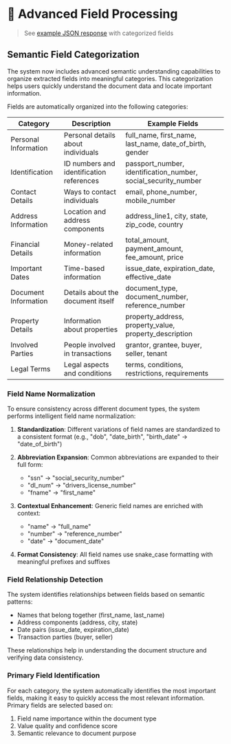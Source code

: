 # 🧠 Advanced Field Processing

> See [example JSON response](example_response.json) with categorized fields

## Semantic Field Categorization

The system now includes advanced semantic understanding capabilities to organize extracted fields into meaningful categories. This categorization helps users quickly understand the document data and locate important information.

Fields are automatically organized into the following categories:

| Category | Description | Example Fields |
|----------|-------------|----------------|
| Personal Information | Personal details about individuals | full_name, first_name, last_name, date_of_birth, gender |
| Identification | ID numbers and identification references | passport_number, identification_number, social_security_number |
| Contact Details | Ways to contact individuals | email, phone_number, mobile_number |
| Address Information | Location and address components | address_line1, city, state, zip_code, country |
| Financial Details | Money-related information | total_amount, payment_amount, fee_amount, price |
| Important Dates | Time-based information | issue_date, expiration_date, effective_date |
| Document Information | Details about the document itself | document_type, document_number, reference_number |
| Property Details | Information about properties | property_address, property_value, property_description |
| Involved Parties | People involved in transactions | grantor, grantee, buyer, seller, tenant |
| Legal Terms | Legal aspects and conditions | terms, conditions, restrictions, requirements |

### Field Name Normalization

To ensure consistency across different document types, the system performs intelligent field name normalization:

1. **Standardization**: Different variations of field names are standardized to a consistent format (e.g., "dob", "date_birth", "birth_date" → "date_of_birth")

2. **Abbreviation Expansion**: Common abbreviations are expanded to their full form:
   - "ssn" → "social_security_number"
   - "dl_num" → "drivers_license_number"
   - "fname" → "first_name"

3. **Contextual Enhancement**: Generic field names are enriched with context:
   - "name" → "full_name"
   - "number" → "reference_number"
   - "date" → "document_date"

4. **Format Consistency**: All field names use snake_case formatting with meaningful prefixes and suffixes

### Field Relationship Detection

The system identifies relationships between fields based on semantic patterns:

- Names that belong together (first_name, last_name)
- Address components (address, city, state)
- Date pairs (issue_date, expiration_date)
- Transaction parties (buyer, seller)

These relationships help in understanding the document structure and verifying data consistency.

### Primary Field Identification

For each category, the system automatically identifies the most important fields, making it easy to quickly access the most relevant information. Primary fields are selected based on:

1. Field name importance within the document type
2. Value quality and confidence score
3. Semantic relevance to document purpose
